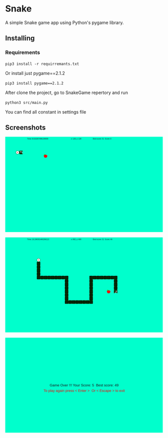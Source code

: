 # **Snake**
A simple Snake game app using Python's pygame library.

## Installing

### Requirements

`pip3 install -r requirremants.txt`

Or install just pygame==2.1.2

`pip3 install pygame==2.1.2`

After clone the project, go to SnakeGame repertory and run

`python3 src/main.py`

You can find all constant in settings file

## Screenshots

![start screen](data/images/start.png)

![play screen](data/images/play.png)

![game over screen](data/images/game_over.png)
